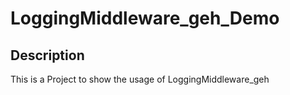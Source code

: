 # LoggingMiddleware_geh_Demo

## Description

This is a Project to show the usage of LoggingMiddleware_geh
